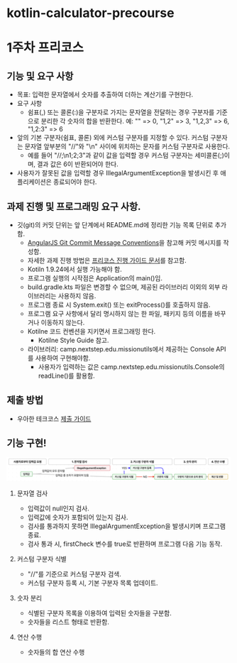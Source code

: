 # kotlin-calculator-precourse
# 1주차 프리코스
## 기능 및 요구 사항
 - 목표: 입력한 문자열에서 숫자를 추출하여 더하는 계산기를 구현한다.
 - 요구 사항
   - 쉼표(,) 또는 콜론(:)을 구분자로 가지는 문자열을 전달하는 경우 구분자를 기준으로 분리한 각 숫자의 합을 반환한다.
     예: "" => 0, "1,2" => 3, "1,2,3" => 6, "1,2:3" => 6
 - 앞의 기본 구분자(쉼표, 콜론) 외에 커스텀 구분자를 지정할 수 있다. 커스텀 구분자는 문자열 앞부분의 "//"와 "\n" 사이에 위치하는 문자를 커스텀 구분자로 사용한다.
   - 예를 들어 "//;\n1;2;3"과 같이 값을 입력할 경우 커스텀 구분자는 세미콜론(;)이며, 결과 값은 6이 반환되어야 한다.
 - 사용자가 잘못된 값을 입력할 경우 IllegalArgumentException을 발생시킨 후 애플리케이션은 종료되어야 한다.

## 과제 진행 및 프로그래밍 요구 사항.
 - 깃(git)의 커밋 단위는 앞 단계에서 README.md에 정리한 기능 목록 단위로 추가함.
   - [AngularJS Git Commit Message Conventions](https://gist.github.com/stephenparish/9941e89d80e2bc58a153)을 참고해 커밋 메시지를 작성함.
   - 자세한 과제 진행 방법은 [프리코스 진행 가이드 문서](https://github.com/woowacourse/woowacourse-docs/tree/main/precourse)를 참고함.
   - Kotiln 1.9.24에서 실행 가능해야 함.
   - 프로그램 실행의 시작점은 Application의 main()임.
   - build.gradle.kts 파일은 변경할 수 없으며, 제공된 라이브러리 이외의 외부 라이브러리는 사용하지 않음.
   - 프로그램 종료 시 System.exit() 또는 exitProcess()를 호출하지 않음.
   - 프로그램 요구 사항에서 달리 명시하지 않는 한 파일, 패키지 등의 이름을 바꾸거나 이동하지 않는다.
   - Kotilne 코드 컨벤션을 지키면서 프로그래밍 한다.
     - Kotilne Style Guide 참고.
   - 라이브러리: camp.nextstep.edu.missionutils에서 제공하는 Console API를 사용하여 구현해야함.
     - 사용자가 입력하는 값은 camp.nextstep.edu.missionutils.Console의 readLine()를 활용함.

## 제출 방법
- 우아한 테크코스 [제출 가이드](https://github.com/woowacourse/woowacourse-docs/tree/main/precourse#제출-가이드)

## 기능 구현!
![feature_flow.png](attachment/feature_flow.png)
1. 문자열 검사
    - 입력값이 null인지 검사.
    - 입력값에 숫자가 포함되어 있는지 검사.
    - 검사를 통과하지 못하면 IllegalArgumentException을 발생시키며 프로그램 종료.
    - 검사 통과 시, firstCheck 변수를 true로 반환하며 프로그램 다음 기능 동작.

2. 커스텀 구분자 식별
   - "//"를 기준으로 커스텀 구분자 검색.
   - 커스텀 구분자 등록 시, 기본 구분자 목록 업데이트.
   
3. 숫자 분리
   - 식별된 구분자 목록을 이용하여 입력된 숫자들을 구분함.
   - 숫자들을 리스트 형태로 반환함.
   
4. 연산 수행
   - 숫자들의 합 연산 수행



